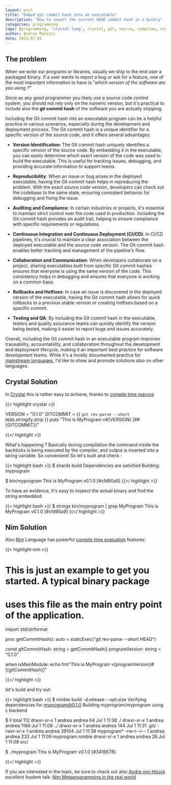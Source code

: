 ```yaml
---
layout: post
title: "Embed git commit hash into an executable"
description: "How to insert the current HEAD commit hash in a binary"
categories: programming
tags: [programming, 'crystal lang', crystal, git, macros, comptime, nim, 'nim lang']
author: Andrea Manzini
date: 2023-07-01
---
```


## The problem

When we write our programs or libraries, usually we ship to the end user a packaged binary. 
If a user wants to report a bug or ask for a feature, one of the most important information to have is *"which version of the software are you using ?"*

Since as any good programmer you likely use a source code control system, you should not rely only on the numeric version, but it's practical to include also the **git commit hash** of the software you are actually shipping.

Including the Git commit hash into an executable program can be a helpful practice in various scenarios, especially during the development and deployment process. The Git commit hash is a unique identifier for a specific version of the source code, and it offers several advantages:

- **Version Identification**: The Git commit hash uniquely identifies a specific version of the source code. By embedding it in the executable, you can easily determine which exact version of the code was used to build the executable. This is useful for tracking issues, debugging, and providing accurate information to support teams.

- **Reproducibility**: When an issue or bug arises in the deployed executable, having the Git commit hash helps in reproducing the problem. With the exact source code version, developers can check out the codebase to the same state, ensuring consistent behavior for debugging and fixing the issue.

- **Auditing and Compliance**: In certain industries or projects, it's essential to maintain strict control over the code used in production. Including the Git commit hash provides an audit trail, helping to ensure compliance with specific requirements or regulations.

- **Continuous Integration and Continuous Deployment (CI/CD)**: In CI/CD pipelines, it's crucial to maintain a clear association between the deployed executable and the source code version. The Git commit hash enables better tracking and management of the pipeline's flow.

- **Collaboration and Communication**: When developers collaborate on a project, sharing executables built from specific Git commit hashes ensures that everyone is using the same version of the code. This consistency helps in debugging and ensures that everyone is working on a common base.

- **Rollbacks and Hotfixes**: In case an issue is discovered in the deployed version of the executable, having the Git commit hash allows for quick rollbacks to a previous stable version or creating hotfixes based on a specific commit.

- **Testing and QA**: By including the Git commit hash in the executable, testers and quality assurance teams can quickly identify the version being tested, making it easier to report bugs and issues accurately.

Overall, including the Git commit hash in an executable program improves traceability, accountability, and collaboration throughout the development and deployment lifecycle, making it an important best practice for software development teams. While it's a mostly documented practice for [mainstream languages](https://developers.redhat.com/articles/2022/11/14/3-ways-embed-commit-hash-go-programs), I'd like to show and promote solutions also on other languages.


## Crystal Solution

In [Crystal](https://crystal-lang.org/) this is rather easy to achieve, thanks to [compile time macros](https://crystal-lang.org/reference/1.8/syntax_and_semantics/macros/index.html):

{{< highlight crystal >}}

VERSION   = "0.1.0"
GITCOMMIT = {{ `git rev-parse --short HEAD`.stringify.strip }}
puts "This is MyProgram v#{VERSION} [##{GITCOMMIT}]"

{{</ highlight >}}

What's happening ? Basically during compilation the command inside the backticks is being executed by the compiler, and output is inserted into a string variable. So convenient!
So let's built and check : 

{{< highlight bash >}}
$ shards build
Dependencies are satisfied
Building: myprogram

$ bin/myprogram
This is MyProgram v0.1.0 [#cfd90a9]
{{</ highlight >}}

To have an evidence, it's easy to inspect the actual binary and find the string embedded:

{{< highlight bash >}}
$ strings bin/myprogram | grep MyProgram
This is MyProgram v0.1.0 [#cfd90a9]
{{</ highlight >}}

## Nim Solution

Also [Nim](https://nim-lang.org/) Language has powerful [compile time evaluation](https://castillodel.github.io/compile-time-evaluation/) features:

{{< highlight nim >}}

# This is just an example to get you started. A typical binary package
# uses this file as the main entry point of the application.

import std/strformat

proc getCommitHash(): auto =
  staticExec("git rev-parse --short HEAD")

const
  gitCommitHash: string = getCommitHash()
  programVersion: string = "0.1.0"

when isMainModule:
  echo fmt"This is MyProgram v{programVersion}#[{gitCommitHash}]"

{{</ highlight >}}

let's build and try out:

{{< highlight bash >}}
$ nimble build -d:release --opt:size 
  Verifying dependencies for myprogram@0.1.0
   Building myprogram/myprogram using c backend

$ ll
total 112
drwxr-xr-x 1 andrea andrea     64 Jul  1 11:38 ./
drwxr-xr-x 1 andrea andrea   1186 Jul  1 11:09 ../
drwxr-xr-x 1 andrea andrea    144 Jul  1 11:31 .git/
-rwxr-xr-x 1 andrea andrea  39104 Jul  1 11:38 myprogram*
-rw-r--r-- 1 andrea andrea    233 Jul  1 11:09 myprogram.nimble
drwxr-xr-x 1 andrea andrea     26 Jul  1 11:09 src/

$ ./myprogram
This is MyProgram v0.1.0 [#3416678]

{{</ highlight >}}

If you are interested in the topic, be sure to check out also [Andre von Houck](https://github.com/treeform) excellent fosdem talk: [Nim Metaprogramming in the real world](https://archive.fosdem.org/2022/schedule/event/nim_metaprogramming/)